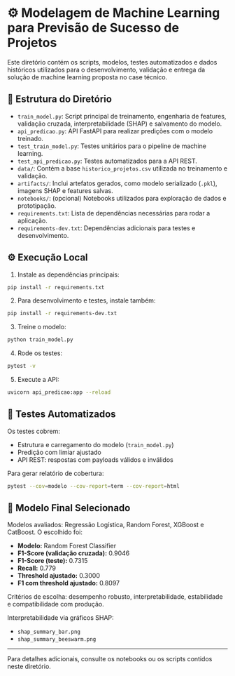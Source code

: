 # ⚙️ Modelagem de Machine Learning para Previsão de Sucesso de Projetos

Este diretório contém os scripts, modelos, testes automatizados e dados históricos utilizados para o desenvolvimento, validação e entrega da solução de machine learning proposta no case técnico.

## 🔷 Estrutura do Diretório

- `train_model.py`: Script principal de treinamento, engenharia de features, validação cruzada, interpretabilidade (SHAP) e salvamento do modelo.
- `api_predicao.py`: API FastAPI para realizar predições com o modelo treinado.
- `test_train_model.py`: Testes unitários para o pipeline de machine learning.
- `test_api_predicao.py`: Testes automatizados para a API REST.
- `data/`: Contém a base `historico_projetos.csv` utilizada no treinamento e validação.
- `artifacts/`: Inclui artefatos gerados, como modelo serializado (`.pkl`), imagens SHAP e features salvas.
- `notebooks/`: (opcional) Notebooks utilizados para exploração de dados e prototipação.
- `requirements.txt`: Lista de dependências necessárias para rodar a aplicação.
- `requirements-dev.txt`: Dependências adicionais para testes e desenvolvimento.


## ⚙️ Execução Local

1. Instale as dependências principais:
```bash
pip install -r requirements.txt
```

2. Para desenvolvimento e testes, instale também:
```bash
pip install -r requirements-dev.txt
```

3. Treine o modelo:
```bash
python train_model.py
```

4. Rode os testes:
```bash
pytest -v
```

5. Execute a API:
```bash
uvicorn api_predicao:app --reload
```

## 🔹 Testes Automatizados

Os testes cobrem:
- Estrutura e carregamento do modelo (`train_model.py`)
- Predição com limiar ajustado
- API REST: respostas com payloads válidos e inválidos

Para gerar relatório de cobertura:
```bash
pytest --cov=modelo --cov-report=term --cov-report=html
```

## 🔵 Modelo Final Selecionado

Modelos avaliados: Regressão Logística, Random Forest, XGBoost e CatBoost. O escolhido foi:

- **Modelo:** Random Forest Classifier
- **F1-Score (validação cruzada):** 0.9046
- **F1-Score (teste):** 0.7315
- **Recall:** 0.779
- **Threshold ajustado:** 0.3000
- **F1 com threshold ajustado:** 0.8097

Critérios de escolha: desempenho robusto, interpretabilidade, estabilidade e compatibilidade com produção.

Interpretabilidade via gráficos SHAP:
- `shap_summary_bar.png`
- `shap_summary_beeswarm.png`

---

Para detalhes adicionais, consulte os notebooks ou os scripts contidos neste diretório.
